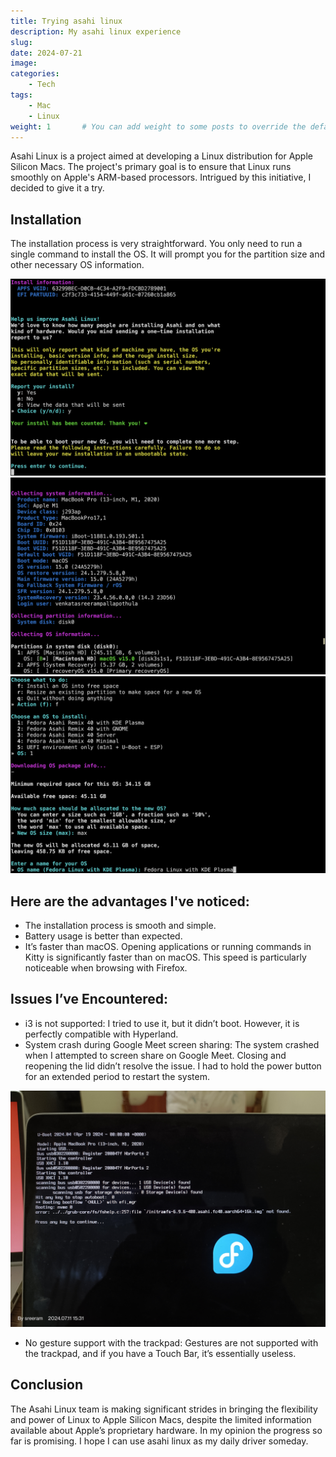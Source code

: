 ```yaml
---
title: Trying asahi linux
description: My asahi linux experience
slug:
date: 2024-07-21
image: 
categories:
    - Tech
tags:
    - Mac
    - Linux
weight: 1       # You can add weight to some posts to override the default sorting (date descending)
---
```

Asahi Linux is a project aimed at developing a Linux distribution for Apple Silicon Macs. The project's primary goal is to ensure that Linux runs smoothly on Apple's ARM-based processors. Intrigued by this initiative, I decided to give it a try.

## Installation
The installation process is very straightforward. You only need to run a single command to install the OS. It will prompt you for the partition size and other necessary OS information.

![Installation](a.png) 
![System info](b.png) 
![Os info](c.png) 

## Here are the advantages I've noticed:
* The installation process is smooth and simple.
* Battery usage is better than expected.
* It’s faster than macOS. Opening applications or running commands in Kitty is significantly faster than on macOS. This speed is particularly noticeable when browsing with Firefox.

## Issues I’ve Encountered:
* i3 is not supported: I tried to use it, but it didn’t boot. However, it is perfectly compatible with Hyperland.
* System crash during Google Meet screen sharing: The system crashed when I attempted to screen share on Google Meet. Closing and reopening the lid didn’t resolve the issue. I had to hold the power button for an extended period to restart the system.

![Booting error](d.jpg) 

* No gesture support with the trackpad: Gestures are not supported with the trackpad, and if you have a Touch Bar, it’s essentially useless.

## Conclusion
The Asahi Linux team is making significant strides in bringing the flexibility and power of Linux to Apple Silicon Macs, despite the limited information available about Apple’s proprietary hardware. In my opinion the progress so far is promising. I hope I can use asahi linux as my daily driver someday.